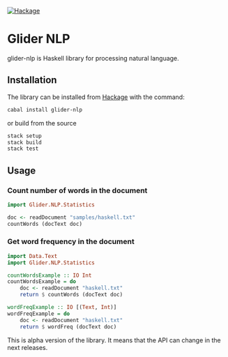 [![Hackage](https://img.shields.io/hackage/v/radium.svg)](https://hackage.haskell.org/package/glider-nlp)

# Glider NLP

glider-nlp is Haskell library for processing natural language.

## Installation
The library can be installed from [Hackage](http://hackage.haskell.org/package/glider-nlp) with the command:

```sh
cabal install glider-nlp
```

or build from the source
```bash
stack setup
stack build
stack test
```

## Usage

### Count number of words in the document

```haskell
import Glider.NLP.Statistics

doc <- readDocument "samples/haskell.txt"
countWords (docText doc)
```

### Get word frequency in the document

```haskell
import Data.Text
import Glider.NLP.Statistics

countWordsExample :: IO Int
countWordsExample = do
    doc <- readDocument "haskell.txt"
    return $ countWords (docText doc)

wordFreqExample :: IO [(Text, Int)]
wordFreqExample = do
    doc <- readDocument "haskell.txt"
    return $ wordFreq (docText doc)
```




This is alpha version of the library. It means that the API can change in the next releases.
